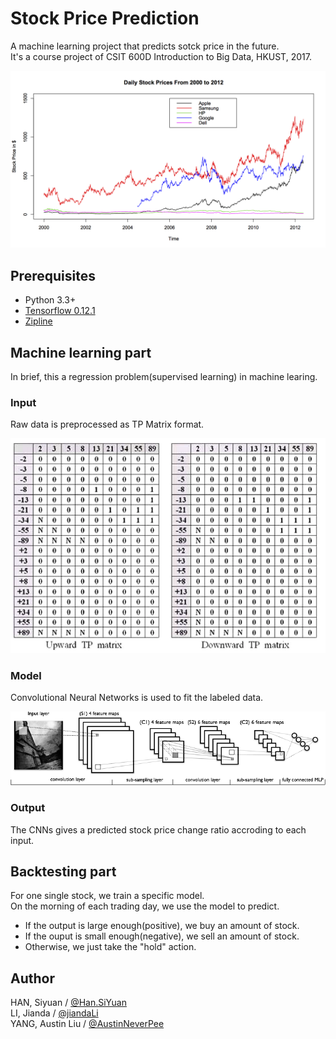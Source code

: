 # Stock Price Prediction

A machine learning project that predicts sotck price in the future.  
It's a course project of CSIT 600D Introduction to Big Data, HKUST, 2017.

![img-w400](StockPrices.png)


## Prerequisites
- Python 3.3+
- [Tensorflow 0.12.1](https://github.com/tensorflow/tensorflow/tree/r0.12)
- [Zipline](https://github.com/quantopian/zipline)


## Machine learning part

In brief, this a regression problem(supervised learning) in machine learing.

### Input

Raw data is preprocessed as TP Matrix format.

![img-w400](TPMatrix.png)

### Model

Convolutional Neural Networks is used to fit the labeled data.

![img-w400](CNNs.png)

### Output

The CNNs gives a predicted stock price change ratio accroding to each input.


## Backtesting part

For one single stock, we train a specific model.  
On the morning of each trading day, we use the model to predict. 
- If the output is large enough(positive), we buy an amount of stock.
- If the ouput is small enough(negative), we sell an amount of stock.
- Otherwise, we just take the "hold" action.


## Author

HAN, Siyuan / [@Han.SiYuan](https://github.com/SiYuanHan)  
LI, Jianda / [@jiandaLi](https://github.com/jiandaLi)  
YANG, Austin Liu / [@AustinNeverPee](https://github.com/AustinNeverPee)
